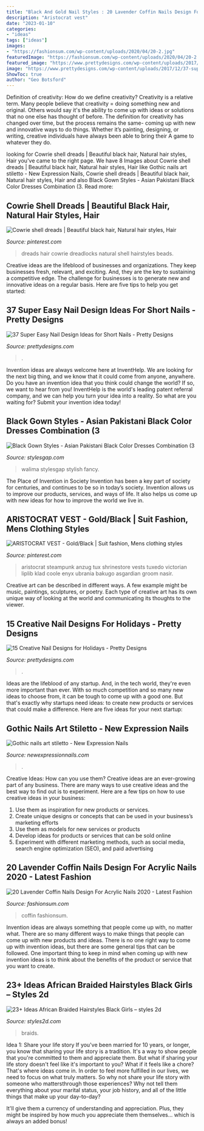 ```yaml
---
title: "Black And Gold Nail Styles : 20 Lavender Coffin Nails Design For Acrylic Nails 2020"
description: "Aristocrat vest"
date: "2023-01-10"
categories:
- "ideas"
tags: ["ideas"]
images:
- "https://fashionsum.com/wp-content/uploads/2020/04/20-2.jpg"
featuredImage: "https://fashionsum.com/wp-content/uploads/2020/04/20-2.jpg"
featured_image: "https://www.prettydesigns.com/wp-content/uploads/2017/12/37-super-easy-nail-design-ideas-for-short-nails-14.jpg"
image: "https://www.prettydesigns.com/wp-content/uploads/2017/12/37-super-easy-nail-design-ideas-for-short-nails-14.jpg"
ShowToc: true
author: "Geo Botsford"
---
```



Definition of creativity: How do we define creativity?
Creativity is a relative term. Many people believe that creativity = doing something new and original. Others would say it's the ability to come up with ideas or solutions that no one else has thought of before. The definition for creativity has changed over time, but the process remains the same- coming up with new and innovative ways to do things. Whether it’s painting, designing, or writing, creative individuals have always been able to bring their A game to whatever they do.

	

		
looking for Cowrie shell dreads | Beautiful black hair, Natural hair styles, Hair you've came to the right page. We have 8 Images about Cowrie shell dreads | Beautiful black hair, Natural hair styles, Hair like Gothic nails art stiletto - New Expression Nails, Cowrie shell dreads | Beautiful black hair, Natural hair styles, Hair and also Black Gown Styles - Asian Pakistani Black Color Dresses Combination (3. Read more:
		
    
## Cowrie Shell Dreads | Beautiful Black Hair, Natural Hair Styles, Hair

<img loading=lazy src="https://i.pinimg.com/736x/7d/83/ef/7d83ef808cd75845e3c074a057957959.jpg" onerror="this.onerror=null;this.src='https://tse1.mm.bing.net/th?id=OIP._-5y8XtnDFJJyWuxL89YMwHaKP&amp;pid=15.1';" alt="Cowrie shell dreads | Beautiful black hair, Natural hair styles, Hair">

_Source: pinterest.com_

>dreads hair cowrie dreadlocks natural shell hairstyles beads. 

	

Creative ideas are the lifeblood of businesses and organizations. They keep businesses fresh, relevant, and exciting. And, they are the key to sustaining a competitive edge. The challenge for businesses is to generate new and innovative ideas on a regular basis. Here are five tips to help you get started:

    
## 37 Super Easy Nail Design Ideas For Short Nails - Pretty Designs

<img loading=lazy src="https://www.prettydesigns.com/wp-content/uploads/2017/12/37-super-easy-nail-design-ideas-for-short-nails-14.jpg" onerror="this.onerror=null;this.src='https://tse2.mm.bing.net/th?id=OIP.91296eOhNK1Gi6xJMDLlhQHaHa&amp;pid=15.1';" alt="37 Super Easy Nail Design Ideas for Short Nails - Pretty Designs">

_Source: prettydesigns.com_

>. 

	

Invention ideas are always welcome here at InventHelp. We are looking for the next big thing, and we know that it could come from anyone, anywhere. Do you have an invention idea that you think could change the world? If so, we want to hear from you! InventHelp is the world's leading patent referral company, and we can help you turn your idea into a reality. So what are you waiting for? Submit your invention idea today!

    
## Black Gown Styles - Asian Pakistani Black Color Dresses Combination (3

<img loading=lazy src="https://www.stylesgap.com/wp-content/uploads/2019/09/Black-Gown-Styles-Asian-Pakistani-Black-Color-Dresses-Combination-3.jpg" onerror="this.onerror=null;this.src='https://tse2.mm.bing.net/th?id=OIP.I86KtNtQj7nXsHymJA423QHaLH&amp;pid=15.1';" alt="Black Gown Styles - Asian Pakistani Black Color Dresses Combination (3">

_Source: stylesgap.com_

>walima stylesgap stylish fancy. 

	

The Place of Invention in Society
Invention has been a key part of society for centuries, and continues to be so in today’s society. Invention allows us to improve our products, services, and ways of life. It also helps us come up with new ideas for how to improve the world we live in.

    
## ARISTOCRAT VEST - Gold/Black | Suit Fashion, Mens Clothing Styles

<img loading=lazy src="https://i.pinimg.com/736x/b5/50/e7/b550e76d322f539733ddab9f8f9bc4d3.jpg" onerror="this.onerror=null;this.src='https://tse3.mm.bing.net/th?id=OIP.XzEqKZGzmP3MmZkyKG6btQHaLH&amp;pid=15.1';" alt="ARISTOCRAT VEST - Gold/Black | Suit fashion, Mens clothing styles">

_Source: pinterest.com_

>aristocrat steampunk anzug tux shrinestore vests tuxedo victorian liplib klad coole enyx ubrania bakugo asgardian groom nasir. 

	

Creative art can be described in different ways. A few example might be music, paintings, sculptures, or poetry. Each type of creative art has its own unique way of looking at the world and communicating its thoughts to the viewer.

    
## 15 Creative Nail Designs For Holidays - Pretty Designs

<img loading=lazy src="https://www.prettydesigns.com/wp-content/uploads/2014/05/Golden-Glitter-Nails.jpg" onerror="this.onerror=null;this.src='https://tse3.mm.bing.net/th?id=OIP.7-3_-LCoQFx334PxaCyfcQHaK_&amp;pid=15.1';" alt="15 Creative Nail Designs for Holidays - Pretty Designs">

_Source: prettydesigns.com_

>. 

	

Ideas are the lifeblood of any startup. And, in the tech world, they're even more important than ever. With so much competition and so many new ideas to choose from, it can be tough to come up with a good one. But that's exactly why startups need ideas: to create new products or services that could make a difference. Here are five ideas for your next startup: 

    
## Gothic Nails Art Stiletto - New Expression Nails

<img loading=lazy src="https://newexpressionnails.com/wp-content/uploads/2019/08/gothic-nails-art-stiletto-1.jpg" onerror="this.onerror=null;this.src='https://tse2.mm.bing.net/th?id=OIP.7MiCyiKVXeEvrWKK-EMQ2QHaIr&amp;pid=15.1';" alt="Gothic nails art stiletto - New Expression Nails">

_Source: newexpressionnails.com_

>. 

	

Creative Ideas: How can you use them?
Creative ideas are an ever-growing part of any business. There are many ways to use creative ideas and the best way to find out is to experiment. Here are a few tips on how to use creative ideas in your business:
1. Use them as inspiration for new products or services.
2. Create unique designs or concepts that can be used in your business’s marketing efforts  
3. Use them as models for new services or products 
4. Develop ideas for products or services that can be sold online 
5. Experiment with different marketing methods, such as social media, search engine optimization (SEO), and paid advertising 

    
## 20 Lavender Coffin Nails Design For Acrylic Nails 2020 - Latest Fashion

<img loading=lazy src="https://fashionsum.com/wp-content/uploads/2020/04/20-2.jpg" onerror="this.onerror=null;this.src='https://tse3.mm.bing.net/th?id=OIP.D1lfQkeKdCTXJk4ttg_CWwHaKk&amp;pid=15.1';" alt="20 Lavender Coffin Nails Design For Acrylic Nails 2020 - Latest Fashion">

_Source: fashionsum.com_

>coffin fashionsum. 

	

Invention ideas are always something that people come up with, no matter what. There are so many different ways to make things that people can come up with new products and ideas. There is no one right way to come up with invention ideas, but there are some general tips that can be followed. One important thing to keep in mind when coming up with new invention ideas is to think about the benefits of the product or service that you want to create.

    
## 23+ Ideas African Braided Hairstyles Black Girls – Styles 2d

<img loading=lazy src="https://styles2d.com/wp-content/uploads/2020/01/best-african-braided-hairstyles-10.jpg" onerror="this.onerror=null;this.src='https://tse2.mm.bing.net/th?id=OIP.Y-NGGTNcwlTwun5Alc7CgAHaHa&amp;pid=15.1';" alt="23+ Ideas African Braided Hairstyles Black Girls – styles 2d">

_Source: styles2d.com_

>braids. 

	

Idea 1: Share your life story
If you've been married for 10 years, or longer, you know that sharing your life story is a tradition. It's a way to show people that you're committed to them and appreciate them. But what if sharing your life story doesn't feel like it's important to you? What if it feels like a chore?
That's where ideas come in. In order to feel more fulfilled in our lives, we need to focus on what truly matters. So why not share your life story with someone who mattersthrough those experiences? Why not tell them everything about your marital status, your job history, and all of the little things that make up your day-to-day?

It'll give them a currency of understanding and appreciation. Plus, they might be inspired by how much you appreciate them themselves... which is always an added bonus!

